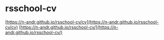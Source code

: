 # rsschool-cv
[https://n-andr.github.io/rsschool-cv/cv](https://n-andr.github.io/rsschool-cv/cv)
[https://n-andr.github.io/rsschool-cv/](https://n-andr.github.io/rsschool-cv/)
